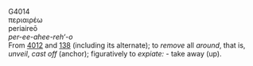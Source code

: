 <body>
  <p>G4014<br>  περιαιρέω  <br> periaireō  <br><i>per-ee-ahee-reh‘-o </i><br>From <a href="g4012.htm">4012</a> and <a href="g0138.htm">138</a> (including its alternate); to <i>remove</i> all <i>around</i>, that is, <i>unveil</i>, <i>cast</i> <i>off</i> (anchor); figuratively to <i>expiate:</i> - take away (up).<br></p>
 </body>